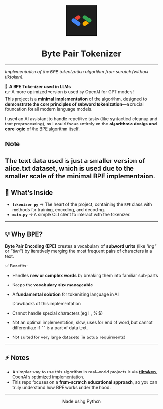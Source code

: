 <p align="center">
  <img src="gdg_b.webp" alt="logo" width="100">
</p>

<h1 align="center">Byte Pair Tokenizer</h1>

---

*Implementation of the BPE tokenization algorithm from scratch (without tiktoken).*  

🌟 **A BPE Tokenizer used in LLMs**  
👉 A more optimized version is used by OpenAI for GPT models!  
This project is a **minimal implementation** of the algorithm, designed to **demonstrate the core principles of subword tokenization**—a crucial foundation for all modern language models.  

I used an AI assistant to handle repetitive tasks (like syntactical cleanup and text preprocessing), so I could focus entirely on the **algorithmic design and core logic** of the BPE algorithm itself.  

## Note
The text data used is just a smaller version of alice.txt dataset, which is used due to the smaller scale of the minimal BPE implementaion.
---

## 🚀 What’s Inside
- **`tokenizer.py`** → The heart of the project, containing the `BPE` class with methods for training, encoding, and decoding.  
- **`main.py`** → A simple CLI client to interact with the tokenizer.  

---

## 💡 Why BPE?
**Byte Pair Encoding (BPE)** creates a vocabulary of **subword units** (like *"ing"* or *"tion"*) by iteratively merging the most frequent pairs of characters in a text.  

✅ Benefits:  
- Handles **new or complex words** by breaking them into familiar sub-parts  
- Keeps the **vocabulary size manageable**  
- A **fundamental solution** for tokenizing language in AI  

  Drawbacks of this implementation:
- Cannot handle special characters (eg ! , % $)  
- Not an optimal implementation, slow, uses </w> for end of word, but cannot differentiate if "</w>"  is a part of data text.
- Not suited for very large datasets (ie actual requirments)
  
---

## ⚡ Notes
- A simpler way to use this algorithm in real-world projects is via [**tiktoken**](https://github.com/openai/tiktoken), OpenAI’s optimized implementation.  
- This repo focuses on a **from-scratch educational approach**, so you can truly understand how BPE works under the hood.  

---

<p align="center">
  Made using Python
</p>
